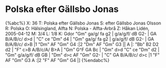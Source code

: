 # Polska efter Gällsbo Jonas

{%abc%}
X: 36
T: Polska efter Gällsbo Jonas
S: efter Gällsbo Jonas Olsson
R: Polska
O: Hälsingland, Alfta
N: Polska - Alfta-Arbrå
Z: Håkan Lidén, 2005-04-12
M: 3/4
L: 1/8
K: Gdor
"Gm" ga/g/ fa g2 | g/a/g/f/ dB G2- | GA B/A/B/c/ d>d | "C" ce "Dm" d4 |
"Gm" ga/g/ fa g2 | g/a/g/f/ dB G2- | GA B/A/B/c/ d>B |1 "Dm" AF "Gm" G4 :|2 "Dm" AF "Gm" G3 ||
A |: "Bb" B2 D2 d2 | "F" c>B A/B/c/A/ B>A | "Gm" G^F GA Bc | "Gm" d>d "C" ce "Dm" d2 |
"Gm" g/a/g/f/ dB GB | "Dm" d>c AF "Gm" G2- | "C" GA B/A/B/c/ d>c |1 "F" AF "Gm" G3 A :|2 "F" AF "Gm" G4 |]
{%endabc%}

